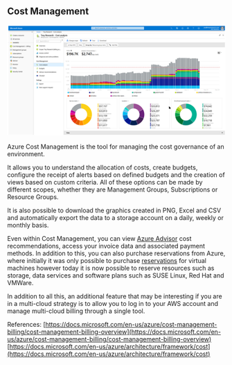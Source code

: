 ## Cost Management

![cost-management](../images/cost-management.png)

Azure Cost Management is the tool for managing the cost governance of an environment.

It allows you to understand the allocation of costs, create budgets, configure the receipt of alerts based on defined budgets and the creation of views based on custom criteria. All of these options can be made by different scopes, whether they are Management Groups, Subscriptions or Resource Groups.

It is also possible to download the graphics created in PNG, Excel and CSV and automatically export the data to a storage account on a daily, weekly or monthly basis.

Even within Cost Management, you can view [Azure Advisor](https://docs.microsoft.com/en-us/azure/advisor/advisor-overview) cost recommendations, access your invoice data and associated payment methods. In addition to this, you can also purchase reservations from Azure, where initially it was only possible to purchase [reservations](https://docs.microsoft.com/en-us/azure/cost-management-billing/reservations/save-compute-costs-reservations) for virtual machines however today it is now possible to reserve resources such as storage, data services and software plans such as SUSE Linux, Red Hat and VMWare.

In addition to all this, an additional feature that may be interesting if you are in a multi-cloud strategy is to allow you to log in to your AWS account and manage multi-cloud billing through a single tool.

References:
[https://docs.microsoft.com/en-us/azure/cost-management-billing/cost-management-billing-overview](https://docs.microsoft.com/en-us/azure/cost-management-billing/cost-management-billing-overview) 
[https://docs.microsoft.com/en-us/azure/architecture/framework/cost](https://docs.microsoft.com/en-us/azure/architecture/framework/cost)



